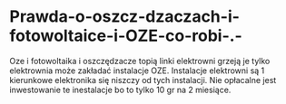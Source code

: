 # Prawda-o-oszcz-dzaczach-i-fotowoltaice-i-OZE-co-robi-.-
Oze i fotowoltaika i oszczędzacze topią linki elektrowni grzeją je tylko elektrownia może zakładać instalacje OZE. Instalacje elektrowni są 1 kierunkowe elektronika się niszczy od tych instalacji. Nie opłacalne jest inwestowanie te inestalacje bo to tylko 10 gr na 2 miesiące. 

